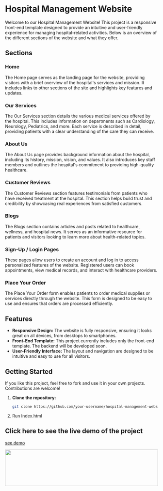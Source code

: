 # Hospital Management Website

Welcome to our Hospital Management Website! This project is a responsive front-end template designed to provide an intuitive and user-friendly experience for managing hospital-related activities. Below is an overview of the different sections of the website and what they offer.

## Sections

### Home
The Home page serves as the landing page for the website, providing visitors with a brief overview of the hospital's services and mission. It includes links to other sections of the site and highlights key features and updates.

### Our Services
The Our Services section details the various medical services offered by the hospital. This includes information on departments such as Cardiology, Neurology, Pediatrics, and more. Each service is described in detail, providing patients with a clear understanding of the care they can receive.

### About Us
The About Us page provides background information about the hospital, including its history, mission, vision, and values. It also introduces key staff members and outlines the hospital's commitment to providing high-quality healthcare.

### Customer Reviews
The Customer Reviews section features testimonials from patients who have received treatment at the hospital. This section helps build trust and credibility by showcasing real experiences from satisfied customers.

### Blogs
The Blogs section contains articles and posts related to healthcare, wellness, and hospital news. It serves as an informative resource for patients and visitors looking to learn more about health-related topics.

### Sign-Up / Login Pages
These pages allow users to create an account and log in to access personalized features of the website. Registered users can book appointments, view medical records, and interact with healthcare providers.

### Place Your Order
The Place Your Order form enables patients to order medical supplies or services directly through the website. This form is designed to be easy to use and ensures that orders are processed efficiently.

## Features

- **Responsive Design:** The website is fully responsive, ensuring it looks great on all devices, from desktops to smartphones.
- **Front-End Template:** This project currently includes only the front-end template. The backend will be developed soon.
- **User-Friendly Interface:** The layout and navigation are designed to be intuitive and easy to use for all visitors.

## Getting Started

If you like this project, feel free to fork and use it in your own projects. Contributions are welcome!

1. **Clone the repository:**
   ```sh
   git clone https://github.com/your-username/hospital-management-website.git
2. Run Index.html

## Click here to see the live demo of the project 
<a href="">see demo</a>

<img height="120" width="100%" src="https://raw.githubusercontent.com/BrunnerLivio/brunnerlivio/master/images/marquee.svg" />

  
